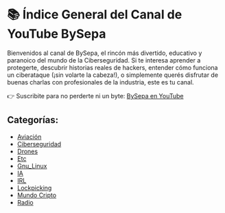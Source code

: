# 📚 Índice General del Canal de YouTube BySepa

Bienvenidos al canal de BySepa, el rincón más divertido, educativo y paranoico del mundo de la Ciberseguridad. Si te interesa aprender a protegerte, descubrir historias reales de hackers, entender cómo funciona un ciberataque (¡sin volarte la cabeza!), o simplemente querés disfrutar de buenas charlas con profesionales de la industria, este es tu canal.

👉 Suscribite para no perderte ni un byte: <a href="https://www.youtube.com/@BySepa" target="_blank">BySepa en YouTube</a>

## Categorías:
- [Aviación](aviación.md)
- [Ciberseguridad](ciberseguridad.md)
- [Drones](drones.md)
- [Etc](etc.md)
- [Gnu_Linux](gnu_linux.md)
- [IA](ia.md)
- [IRL](irl.md)
- [Lockpicking](lockpicking.md)
- [Mundo Cripto](mundo_cripto.md)
- [Radio](radio.md)
